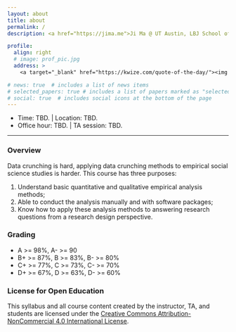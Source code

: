 ```yaml
---
layout: about
title: about
permalink: /
description: <a href="https://jima.me">Ji Ma @ UT Austin, LBJ School of Public Affairs </a> #<a href="#">Affiliations</a>. Address. Contacts. Moto. Etc.

profile:
  align: right
  # image: prof_pic.jpg
  address: >
    <a target="_blank" href="https://kwize.com/quote-of-the-day/"><img style="width:300px;" src="https://kwize.com/pics/Quote-of-the-Day-3-0.jpg" alt="Quote of the Day"></a>

# news: true  # includes a list of news items
# selected_papers: true # includes a list of papers marked as "selected={true}"
# social: true  # includes social icons at the bottom of the page
---
```


<!-- - Instructor: [Prof. Ji Ma](https://jima.me) -->
- Time: TBD. | Location: TBD.
- Office hour: TBD. | TA session: TBD.

---

### Overview

Data crunching is hard, applying data crunching methods to empirical social science studies is harder. This course has three purposes: 

1. Understand basic quantitative and qualitative empirical analysis methods;
2. Able to conduct the analysis manually and with software packages;
3. Know how to apply these analysis methods to answering research questions from a research design perspective.

### Grading

<!-- See a list of [Assignments](/assignments/) -->

- A >= 98%, A- >= 90
- B+ >= 87%, B >= 83%, B- >= 80%
- C+ >= 77%, C >= 73%, C- >= 70%
- D+ >= 67%, D >= 63%, D- >= 60%

### License for Open Education

This syllabus and all course content created by the instructor, TA, and students are licensed under the [Creative Commons Attribution-NonCommercial 4.0 International License](https://creativecommons.org/licenses/by-nc/4.0/).


<!-- Write your biography here. Tell the world about yourself. Link to your favorite [subreddit](http://reddit.com){:target="\_blank"}. You can put a picture in, too. The code is already in, just name your picture `prof_pic.jpg` and put it in the `img/` folder.

Put your address / P.O. box / other info right below your picture. You can also disable any these elements by editing `profile` property of the YAML header of your `_pages/about.md`. Edit `_bibliography/papers.bib` and Jekyll will render your [publications page](/al-folio/publications/) automatically.

Link to your social media connections, too. This theme is set up to use [Font Awesome icons](http://fortawesome.github.io/Font-Awesome/){:target="\_blank"} and [Academicons](https://jpswalsh.github.io/academicons/){:target="\_blank"}, like the ones below. Add your Facebook, Twitter, LinkedIn, Google Scholar, or just disable all of them. -->

